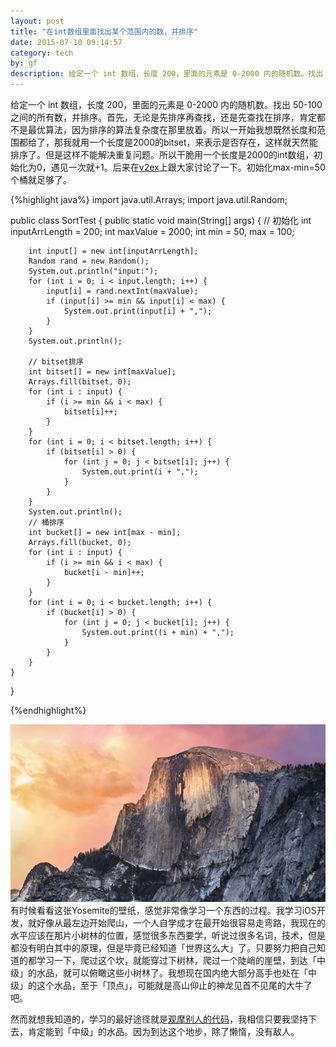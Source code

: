 ```yaml
---
layout: post
title: "在int数组里面找出某个范围内的数，并排序"
date: 2015-07-10 09:14:57
category: tech
by: gf
description: 给定一个 int 数组，长度 200，里面的元素是 0-2000 内的随机数。找出 50-100 之间的所有数，并排序。
---
```


给定一个 int 数组，长度 200，里面的元素是 0-2000 内的随机数。找出 50-100 之间的所有数，并排序。首先，无论是先排序再查找，还是先查找在排序，肯定都不是最优算法，因为排序的算法复杂度在那里放着。所以一开始我想既然长度和范围都给了，那我就用一个长度是2000的bitset，来表示是否存在，这样就天然能排序了。但是这样不能解决重复问题。所以干脆用一个长度是2000的int数组，初始化为0，遇见一次就+1。后来在[v2ex](https://v2ex.com/t/204509)上跟大家讨论了一下。初始化max-min=50个桶就足够了。


{%highlight java%}
import java.util.Arrays;
import java.util.Random;

public class SortTest {
	public static void main(String[] args) {
		// 初始化
		int inputArrLength = 200;
		int maxValue = 2000;
		int min = 50, max = 100;

		int input[] = new int[inputArrLength];
		Random rand = new Random();
		System.out.println("input:");
		for (int i = 0; i < input.length; i++) {
			input[i] = rand.nextInt(maxValue);
			if (input[i] >= min && input[i] < max) {
				System.out.print(input[i] + ",");
			}
		}
		System.out.println();

		// bitset排序
		int bitset[] = new int[maxValue];
		Arrays.fill(bitset, 0);
		for (int i : input) {
			if (i >= min && i < max) {
				bitset[i]++;
			}
		}
		for (int i = 0; i < bitset.length; i++) {
			if (bitset[i] > 0) {
				for (int j = 0; j < bitset[i]; j++) {
					System.out.print(i + ",");
				}
			}
		}
		System.out.println();
		// 桶排序
		int bucket[] = new int[max - min];
		Arrays.fill(bucket, 0);
		for (int i : input) {
			if (i >= min && i < max) {
				bucket[i - min]++;
			}
		}
		for (int i = 0; i < bucket.length; i++) {
			if (bucket[i] > 0) {
				for (int j = 0; j < bucket[i]; j++) {
					System.out.print((i + min) + ",");
				}
			}
		}
	}
}

{%endhighlight%}

![Yosemite](/images/Yosemite.jpg)
有时候看看这张Yosemite的壁纸，感觉非常像学习一个东西的过程。我学习iOS开发，就好像从最左边开始爬山，一个人自学成才在最开始很容易走弯路，我现在的水平应该在那片小树林的位置，感觉很多东西要学，听说过很多名词，技术，但是都没有明白其中的原理，但是毕竟已经知道「世界这么大」了。只要努力把自己知道的都学习一下，爬过这个坎，就能穿过下树林，爬过一个陡峭的崖壁，到达「中级」的水品，就可以俯瞰这些小树林了。我想现在国内绝大部分高手也处在「中级」的这个水品，至于「顶点」，可能就是高山仰止的神龙见首不见尾的大牛了吧。

然而就想我知道的，学习的最好途径就是[观摩别人的代码](http://www.gfzj.us/series/learn-iOS-from-source-code/)，我相信只要我坚持下去，肯定能到「中级」的水品。因为到达这个地步，除了懒惰，没有敌人。